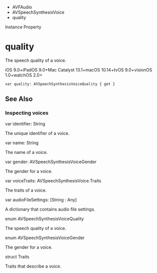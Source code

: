 

- AVFAudio
- AVSpeechSynthesisVoice
-  quality 

Instance Property

# quality

The speech quality of a voice.

iOS 9.0+iPadOS 9.0+Mac Catalyst 13.1+macOS 10.14+tvOS 9.0+visionOS 1.0+watchOS 2.0+

``` source
var quality: AVSpeechSynthesisVoiceQuality { get }
```

## See Also

### Inspecting voices

var identifier: String

The unique identifier of a voice.

var name: String

The name of a voice.

var gender: AVSpeechSynthesisVoiceGender

The gender for a voice.

var voiceTraits: AVSpeechSynthesisVoice.Traits

The traits of a voice.

var audioFileSettings: [String : Any]

A dictionary that contains audio file settings.

enum AVSpeechSynthesisVoiceQuality

The speech quality of a voice.

enum AVSpeechSynthesisVoiceGender

The gender for a voice.

struct Traits

Traits that describe a voice.

